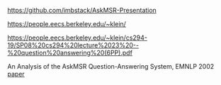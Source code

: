 https://github.com/imbstack/AskMSR-Presentation

https://people.eecs.berkeley.edu/~klein/

https://people.eecs.berkeley.edu/~klein/cs294-19/SP08%20cs294%20lecture%2023%20--%20question%20answering%20(6PP).pdf

An Analysis of the AskMSR Question-Answering System, EMNLP 2002 [paper](https://web.stanford.edu/class/linguist238/EMNLP2002.pdf)

